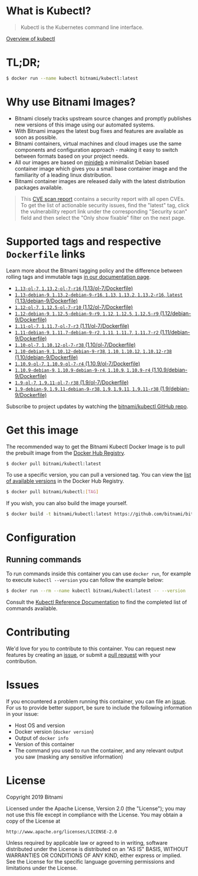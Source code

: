 
# What is Kubectl?

> Kubectl is the Kubernetes command line interface.

[Overview of kubectl](https://kubernetes.io/docs/reference/kubectl/overview/)

# TL;DR;

```bash
$ docker run --name kubectl bitnami/kubectl:latest
```

# Why use Bitnami Images?

* Bitnami closely tracks upstream source changes and promptly publishes new versions of this image using our automated systems.
* With Bitnami images the latest bug fixes and features are available as soon as possible.
* Bitnami containers, virtual machines and cloud images use the same components and configuration approach - making it easy to switch between formats based on your project needs.
* All our images are based on [minideb](https://github.com/bitnami/minideb) a minimalist Debian based container image which gives you a small base container image and the familiarity of a leading linux distribution.
* Bitnami container images are released daily with the latest distribution packages available.


> This [CVE scan report](https://quay.io/repository/bitnami/kubectl?tab=tags) contains a security report with all open CVEs. To get the list of actionable security issues, find the "latest" tag, click the vulnerability report link under the corresponding "Security scan" field and then select the "Only show fixable" filter on the next page.

# Supported tags and respective `Dockerfile` links

Learn more about the Bitnami tagging policy and the difference between rolling tags and immutable tags [in our documentation page](https://docs.bitnami.com/containers/how-to/understand-rolling-tags-containers/).


* [`1.13-ol-7`, `1.13.2-ol-7-r16` (1.13/ol-7/Dockerfile)](https://github.com/bitnami/bitnami-docker-kubectl/blob/1.13.2-ol-7-r16/1.13/ol-7/Dockerfile)
* [`1.13-debian-9`, `1.13.2-debian-9-r16`, `1.13`, `1.13.2`, `1.13.2-r16`, `latest` (1.13/debian-9/Dockerfile)](https://github.com/bitnami/bitnami-docker-kubectl/blob/1.13.2-debian-9-r16/1.13/debian-9/Dockerfile)
* [`1.12-ol-7`, `1.12.5-ol-7-r10` (1.12/ol-7/Dockerfile)](https://github.com/bitnami/bitnami-docker-kubectl/blob/1.12.5-ol-7-r10/1.12/ol-7/Dockerfile)
* [`1.12-debian-9`, `1.12.5-debian-9-r9`, `1.12`, `1.12.5`, `1.12.5-r9` (1.12/debian-9/Dockerfile)](https://github.com/bitnami/bitnami-docker-kubectl/blob/1.12.5-debian-9-r9/1.12/debian-9/Dockerfile)
* [`1.11-ol-7`, `1.11.7-ol-7-r3` (1.11/ol-7/Dockerfile)](https://github.com/bitnami/bitnami-docker-kubectl/blob/1.11.7-ol-7-r3/1.11/ol-7/Dockerfile)
* [`1.11-debian-9`, `1.11.7-debian-9-r2`, `1.11`, `1.11.7`, `1.11.7-r2` (1.11/debian-9/Dockerfile)](https://github.com/bitnami/bitnami-docker-kubectl/blob/1.11.7-debian-9-r2/1.11/debian-9/Dockerfile)
* [`1.10-ol-7`, `1.10.12-ol-7-r38` (1.10/ol-7/Dockerfile)](https://github.com/bitnami/bitnami-docker-kubectl/blob/1.10.12-ol-7-r38/1.10/ol-7/Dockerfile)
* [`1.10-debian-9`, `1.10.12-debian-9-r38`, `1.10`, `1.10.12`, `1.10.12-r38` (1.10/debian-9/Dockerfile)](https://github.com/bitnami/bitnami-docker-kubectl/blob/1.10.12-debian-9-r38/1.10/debian-9/Dockerfile)
* [`1.10.9-ol-7`, `1.10.9-ol-7-r4` (1.10.9/ol-7/Dockerfile)](https://github.com/bitnami/bitnami-docker-kubectl/blob/1.10.9-ol-7-r4/1.10.9/ol-7/Dockerfile)
* [`1.10.9-debian-9`, `1.10.9-debian-9-r4`, `1.10.9`, `1.10.9-r4` (1.10.9/debian-9/Dockerfile)](https://github.com/bitnami/bitnami-docker-kubectl/blob/1.10.9-debian-9-r4/1.10.9/debian-9/Dockerfile)
* [`1.9-ol-7`, `1.9.11-ol-7-r38` (1.9/ol-7/Dockerfile)](https://github.com/bitnami/bitnami-docker-kubectl/blob/1.9.11-ol-7-r38/1.9/ol-7/Dockerfile)
* [`1.9-debian-9`, `1.9.11-debian-9-r38`, `1.9`, `1.9.11`, `1.9.11-r38` (1.9/debian-9/Dockerfile)](https://github.com/bitnami/bitnami-docker-kubectl/blob/1.9.11-debian-9-r38/1.9/debian-9/Dockerfile)

Subscribe to project updates by watching the [bitnami/kubectl GitHub repo](https://github.com/bitnami/bitnami-docker-kubectl).

# Get this image

The recommended way to get the Bitnami Kubectl Docker Image is to pull the prebuilt image from the [Docker Hub Registry](https://hub.docker.com/r/bitnami/kubectl).

```bash
$ docker pull bitnami/kubectl:latest
```

To use a specific version, you can pull a versioned tag. You can view the [list of available versions](https://hub.docker.com/r/bitnami/kubectl/tags/) in the Docker Hub Registry.

```bash
$ docker pull bitnami/kubectl:[TAG]
```

If you wish, you can also build the image yourself.

```bash
$ docker build -t bitnami/kubectl:latest https://github.com/bitnami/bitnami-docker-kubectl.git
```

# Configuration

## Running commands

To run commands inside this container you can use `docker run`, for example to execute `kubectl --version` you can follow the example below:

```bash
$ docker run --rm --name kubectl bitnami/kubectl:latest -- --version
```

Consult the [Kubectl Reference Documentation](https://kubernetes.io/docs/reference/generated/kubectl/kubectl-commands) to find the completed list of commands available.

# Contributing

We'd love for you to contribute to this container. You can request new features by creating an [issue](https://github.com/bitnami/bitnami-docker-kubectl/issues), or submit a [pull request](https://github.com/bitnami/bitnami-docker-kubectl/pulls) with your contribution.

# Issues

If you encountered a problem running this container, you can file an [issue](https://github.com/bitnami/bitnami-docker-kubectl/issues). For us to provide better support, be sure to include the following information in your issue:

- Host OS and version
- Docker version (`docker version`)
- Output of `docker info`
- Version of this container
- The command you used to run the container, and any relevant output you saw (masking any sensitive information)

# License

Copyright 2019 Bitnami

Licensed under the Apache License, Version 2.0 (the "License");
you may not use this file except in compliance with the License.
You may obtain a copy of the License at

    http://www.apache.org/licenses/LICENSE-2.0

Unless required by applicable law or agreed to in writing, software
distributed under the License is distributed on an "AS IS" BASIS,
WITHOUT WARRANTIES OR CONDITIONS OF ANY KIND, either express or implied.
See the License for the specific language governing permissions and
limitations under the License.
